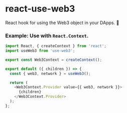 # react-use-web3
React hook for using the Web3 object in your DApps. 🦊


### Example: Use with `React.Context`.

```js
import React, { createContext } from 'react';
import useWeb3 from 'use-web3';

export const Web3Context = createContext();

export default ({ children }) => {
  const { web3, network } = useWeb3();

  return (
    <Web3Context.Provider value={{ web3, network }}>
      {children}
    </Web3Context.Provider>
  );
};
```
